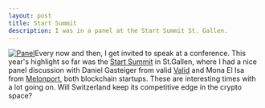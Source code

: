 ```yaml
---
layout: post
title: Start Summit
description: I was in a panel at the Start Summit St. Gallen.
---
```

<a href="../../../assets/images/startsummit.jpg"><img src="../../../assets/images/startsummit-small.jpg" alt="Panel" class="image left"></a>Every now and then, I get invited to speak at a conference. This year's highlight so far was the <a href="https://startsummit.ch/">Start Summit</a> in St.Gallen, where I had a nice panel discussion with Daniel Gasteiger from valid <a href="https://valid.global/">Valid</a> and Mona El Isa from <a href="http://melonport.com">Melonport</a>, both blockchain startups. These are interesting times with a lot going on. Will Switzerland keep its competitive edge in the crypto space?
